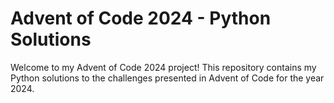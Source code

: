 # Advent of Code 2024 - Python Solutions

Welcome to my Advent of Code 2024 project! This repository contains my Python solutions to the challenges presented in Advent of Code for the year 2024.